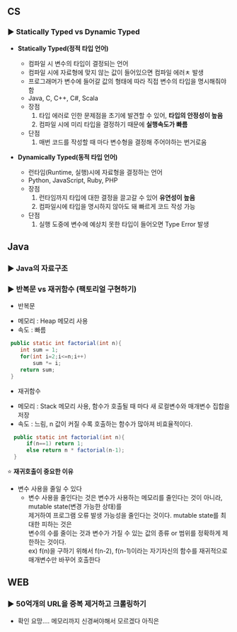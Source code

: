 ## CS
### :arrow_forward: Statically Typed vs Dynamic Typed  
* **Statically Typed(정적 타입 언어)**
  - 컴파일 시 변수의 타입이 결정되는 언어
  - 컴파일 시에 자료형에 맞지 않는 값이 들어있으면 컴파일 에러ㅊ 발생
  - 프로그래머가 변수에 들어갈 값의 형태에 따라 직접 변수의 타입을 명시해줘야 함
  - Java, C, C++, C#, Scala  
  - 장점
    1.  타입 에러로 인한 문제점을 초기에 발견할 수 있어, **타입의 안정성이 높음**
    2.  컴파일 시에 미리 타입을 결정하기 때문에 **실행속도가 빠름**
  - 단점
    1. 매번 코드를 작성할 때 마다 변수형을 결정해 주어야하는 번거로움
  
* **Dynamically Typed(동적 타입 언어)**
  - 런타임(Runtime, 실행)시에 자료형을 결정하는 언어
  - Python, JavaScript, Ruby, PHP
  - 장점
    1. 런타임까지 타입에 대한 결정을 끌고갈 수 있어 **유연성이 높음**
    2. 컴파일시에 타입을 명시하지 않아도 돼 빠르게 코드 작성 가능
  - 단점
    1. 실행 도중에 변수에 예상치 못한 타입이 들어오면 Type Error 발생


## Java
### :arrow_forward: Java의 자료구조

### :arrow_forward: 반복문 vs 재귀함수 (팩토리얼 구현하기)
* 반복문
- 메모리 : Heap 메모리 사용
- 속도 : 빠름
```Java
 public static int factorial(int n){
    int sum = 1;
    for(int i=2;i<=n;i++)
        sum *= i;
    return sum;
 }
```

* 재귀함수
- 메모리 : Stack 메모리 사용, 함수가 호출될 때 마다 새 로컬변수와 매개변수 집합을 저장
- 속도 : 느림, n 값이 커질 수록 호출하는 함수가 많아져 비효율적이다.
```Java
  public static int factorial(int n){
      if(n==1) return 1;
      else return n * factorial(n-1);
  }
```

⭐ **재귀호출이 중요한 이유**
* 변수 사용을 줄일 수 있다
  - 변수 사용을 줄인다는 것은 변수가 사용하는 메모리를 줄인다는 것이 아니라, mutable state(변경 가능한 상태)를  
    제거하여 프로그램 오류 발생 가능성을 줄인다는 것이다. mutable state를 최대한 피하는 것은  
    변수의 수를 줄이는 것과 변수가 가질 수 있는 값의 종류 or 범위를 정확하게 제한하는 것이다.  
    ex) f(n)을 구하기 위해서 f(n-2), f(n-1)이라는 자기자신의 함수를 재귀적으로 매개변수만 바꾸어 호출한다  
    

## WEB
### :arrow_forward: 50억개의 URL을 중복 제거하고 크롤링하기
  - 확인 요망.... 메모리까지 신경써야해서 모르겠다 아직은

